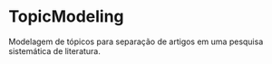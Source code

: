 # TopicModeling
Modelagem de tópicos para separação de artigos em uma pesquisa sistemática de literatura.

